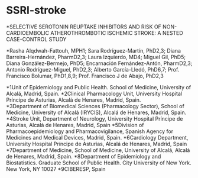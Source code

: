 # SSRI-stroke


*SELECTIVE SEROTONIN REUPTAKE INHIBITORS AND RISK OF NON-CARDIOEMBOLIC ATHEROTHROMBOTIC ISCHEMIC STROKE: A NESTED CASE-CONTROL STUDY 

*Rasha Alqdwah-Fattouh, MPH1; Sara Rodríguez-Martín, PhD2,3; Diana Barreira-Hernández, PharmD2,3; Laura Izquierdo, MD4; Miguel Gil, PhD5; Diana González-Bermejo, PhD5; Encarnación Fernández-Antón, PharmD2,3; Antonio Rodríguez-Miguel, PhD2,3; Alberto García-Lledó, PhD6,7; Prof. Francisco Bolumar, PhD1,8,9; Prof. Francisco J de Abajo, PhD2,3

*1Unit of Epidemiology and Public Health. School of Medicine, University of Alcalá, Madrid, Spain.
*2Clinical Pharmacology Unit, University Hospital Príncipe de Asturias, Alcalá de Henares, Madrid, Spain.  
*3Department of Biomedical Sciences (Pharmacology Sector), School of Medicine, University of Alcalá (IRYCIS), Alcalá de Henares, Madrid, Spain. 
*4Stroke Unit, Department of Neurology, University Hospital Príncipe de Asturias, Alcalá de Henares, Madrid, Spain
*5Division of Pharmacoepidemiology and Pharmacovigilance, Spanish Agency for Medicines and Medical Devices, Madrid, Spain. 
*6Cardiology Department, University Hospital Príncipe de Asturias, Alcalá de Henares, Madrid, Spain
*7Department of Medicine, School of Medicine, University of Alcalá, Alcalá de Henares, Madrid, Spain.
*8Department of Epidemiology and Biostatistics. Graduate School of Public Health. City University of New York. New York, NY 10027
*9CIBERESP, Spain
